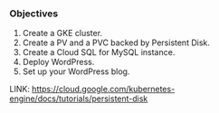 ### Objectives
1. Create a GKE cluster.
2. Create a PV and a PVC backed by Persistent Disk.
3. Create a Cloud SQL for MySQL instance.
4. Deploy WordPress.
5. Set up your WordPress blog.

LINK: https://cloud.google.com/kubernetes-engine/docs/tutorials/persistent-disk